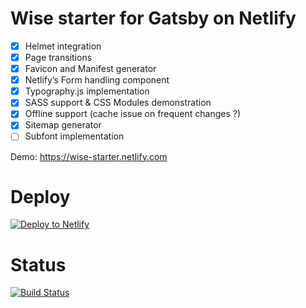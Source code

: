 # Wise starter for Gatsby on Netlify

- [x] Helmet integration
- [x] Page transitions
- [x] Favicon and Manifest generator
- [x] Netlify’s Form handling component
- [x] Typography.js implementation
- [x] SASS support & CSS Modules demonstration
- [X] Offline support (cache issue on frequent changes ?)
- [X] Sitemap generator
- [ ] Subfont implementation

Demo: https://wise-starter.netlify.com

# Deploy

[![Deploy to Netlify](https://www.netlify.com/img/deploy/button.svg)](https://app.netlify.com/start/deploy?repository=https://github.com/TomPichaud/wise-starter)

# Status

[![Build Status](https://travis-ci.org/TomPichaud/wise-starter.svg?branch=master)](https://travis-ci.org/TomPichaud/wise-starter)
